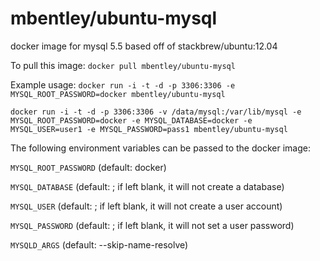 mbentley/ubuntu-mysql
==================

docker image for mysql 5.5
based off of stackbrew/ubuntu:12.04

To pull this image:
`docker pull mbentley/ubuntu-mysql`

Example usage:
`docker run -i -t -d -p 3306:3306 -e MYSQL_ROOT_PASSWORD=docker mbentley/ubuntu-mysql`

`docker run -i -t -d -p 3306:3306 -v /data/mysql:/var/lib/mysql -e MYSQL_ROOT_PASSWORD=docker -e MYSQL_DATABASE=docker -e MYSQL_USER=user1 -e MYSQL_PASSWORD=pass1 mbentley/ubuntu-mysql`


The following environment variables can be passed to the docker image:

`MYSQL_ROOT_PASSWORD` (default: docker)

`MYSQL_DATABASE` (default: <blank>; if left blank, it will not create a database)

`MYSQL_USER` (default: <blank>; if left blank, it will not create a user account)

`MYSQL_PASSWORD` (default: <blank>; if left blank, it will not set a user password)

`MYSQLD_ARGS` (default: --skip-name-resolve)
